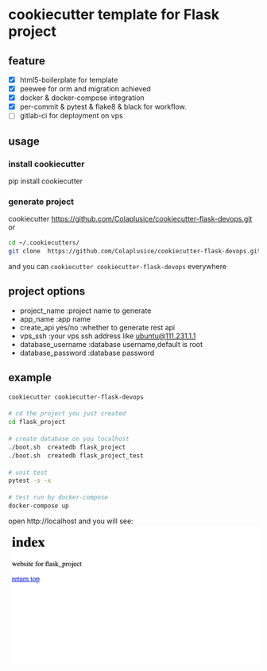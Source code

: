 #  cookiecutter template for Flask project

## feature

- [x]  html5-boilerplate for template
- [x]  peewee for orm and migration achieved 
- [x]  docker & docker-compose integration
- [x]  per-commit & pytest & flake8 & black for workflow.
- [ ]    gitlab-ci for deployment on vps 

## usage

### install cookiecutter
    
pip install cookiecutter

### generate project

cookiecutter <https://github.com/Colaplusice/cookiecutter-flask-devops.git>
or

```bash
cd ~/.cookiecutters/
git clone  https://github.com/Colaplusice/cookiecutter-flask-devops.git
```
and you can `cookiecutter cookiecutter-flask-devops` everywhere 

## project options

- project_name          :project name to generate
- app_name              :app name
- create_api  yes/no    :whether to generate rest api
- vps_ssh               :your vps ssh address like ubuntu@111.231.1.1
- database_username     :database username,default is root
- database_password     :database password

## example 

```bash
cookiecutter cookiecutter-flask-devops

# cd the project you just created
cd flask_project

# create database on you localhost 
./boot.sh  createdb flask_project
./boot.sh  createdb flask_project_test

# unit test
pytest -s -x

# test run by docker-compose
docker-compose up 

```

open http://localhost  and you will see:
 ![](./screen.png)